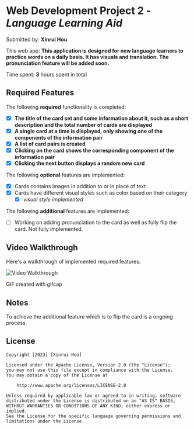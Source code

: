 # Web Development Project 2 - *Language Learning Aid*

Submitted by: **Xinrui Hou**

This web app: **This application is designed for new language learners to practice words on a daily basis. It has visuals and translation. The pronunciation feature will be added soon.**

Time spent: **3** hours spent in total

## Required Features

The following **required** functionality is completed:

- [x] **The title of the card set and some information about it, such as a short description and the total number of cards are displayed**
- [x] **A single card at a time is displayed, only showing one of the components of the information pair**
- [x] **A list of card pairs is created**
- [x] **Clicking on the card shows the corresponding component of the information pair**
- [x] **Clicking the next button displays a random new card**

The following **optional** features are implemented:

- [x] Cards contains images in addition to or in place of text
- [x] Cards have different visual styles such as color based on their category
  - [x] *visual style implemented*

The following **additional** features are implemented:

* [ ] Working on adding pronunciation to the card as well as fully flip the card. Not fully implemented. 

## Video Walkthrough

Here's a walkthrough of implemented required features:

<img src='./assets/walkthrough.jpg' title='Video Walkthrough' width='' alt='Video Walkthrough' />

GIF created with gifcap

## Notes

To achieve the additional feature which is to flip the card is a ongoing process. 

## License

    Copyright [2023] [Xinrui Hou]

    Licensed under the Apache License, Version 2.0 (the "License");
    you may not use this file except in compliance with the License.
    You may obtain a copy of the License at

        http://www.apache.org/licenses/LICENSE-2.0

    Unless required by applicable law or agreed to in writing, software
    distributed under the License is distributed on an "AS IS" BASIS,
    WITHOUT WARRANTIES OR CONDITIONS OF ANY KIND, either express or implied.
    See the License for the specific language governing permissions and
    limitations under the License.